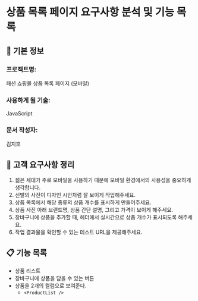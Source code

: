 # 상품 목록 페이지 요구사항 분석 및 기능 목록

## 📌 기본 정보
### 프로젝트명: 
패션 쇼핑몰 상품 목록 페이지 (모바일)

### 사용하게 될 기술: 
JavaScript

### 문서 작성자:
김지호

## 📝 고객 요구사항 정리
1. 젊은 세대가 주로 모바일을 사용하기 때문에 모바일 환경에서의 사용성을 중요하게 생각합니다.
2. 신발의 사진이 디자인 시안처럼 잘 보이게 작업해주세요.
3. 상품 목록에서 해당 종류의 상품 개수를 표시하게 만들어주세요.
4. 상품 사진 아래 브랜드명, 상품 간단 설명, 그리고 가격이 보이게 해주세요.
5. 장바구니에 상품을 추가할 때, 헤더에서 실시간으로 상품 개수가 표시되도록 해주세요.
6. 작업 결과물을 확인할 수 있는 테스트 URL을 제공해주세요.

## 📋 기능 목록
- 상품 리스트
- 장바구니에 상품을 담을 수 있는 버튼
- 상품을 2개의 컬럼으로 보여준다.
  - `<ProductList />`
 
 


